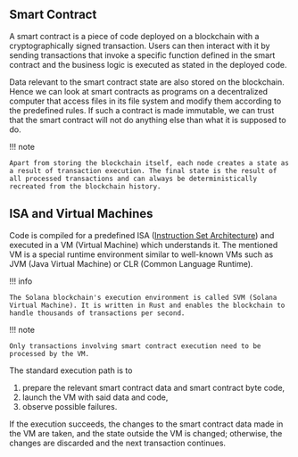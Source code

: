 ## Smart Contract

A smart contract is a piece of code deployed on a blockchain with a cryptographically signed transaction. Users can then interact with it by sending transactions that invoke a specific function defined in the smart contract and the business logic is executed as stated in the deployed code.

Data relevant to the smart contract state are also stored on the blockchain. Hence we can look at smart contracts as programs on a decentralized computer that access files in its file system and modify them according to the predefined rules. If such a contract is made immutable, we can trust that the smart contract will not do anything else than what it is supposed to do.

!!! note

    Apart from storing the blockchain itself, each node creates a state as a result of transaction execution. The final state is the result of all processed transactions and can always be deterministically recreated from the blockchain history.

## ISA and Virtual Machines

Code is compiled for a predefined ISA ([Instruction Set Architecture](https://en.wikipedia.org/wiki/Instruction_set_architecture)) and executed in a VM (Virtual Machine) which understands it. The mentioned VM is a special runtime environment similar to well-known VMs such as JVM (Java Virtual Machine) or CLR (Common Language Runtime).

!!! info

    The Solana blockchain's execution environment is called SVM (Solana Virtual Machine). It is written in Rust and enables the blockchain to handle thousands of transactions per second.

!!! note

    Only transactions involving smart contract execution need to be processed by the VM.

The standard execution path is to

1. prepare the relevant smart contract data and smart contract byte code,
2. launch the VM with said data and code,
3. observe possible failures.

If the execution succeeds, the changes to the smart contract data made in the VM are taken, and the state outside the VM is changed; otherwise, the changes are discarded and the next transaction continues.
